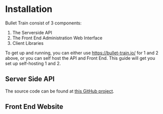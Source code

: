 # Installation

Bullet Train consist of 3 components:

1. The Serverside API
2. The Front End Administration Web Interface
3. Client Libraries

To get up and running, you can either use https://bullet-train.io/ for 1 and 2 above, or you can self host the API and Front End. This guide will get you set up self-hosting 1 and 2. 

## Server Side API

The source code can be found at [this GitHub project](https://github.com/SolidStateGroup/Bullet-Train-API). 

## Front End Website
